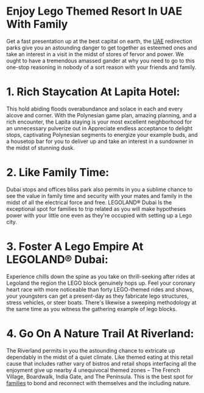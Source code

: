 # Enjoy Lego Themed Resort In UAE With Family

Get a fast presentation up at the best capital on earth, the [UAE](https://www.touristvisaonline.com/) redirection parks give you an astounding danger to get together as esteemed ones and take an interest in a visit in the midst of stores of fervor and power. We ought to have a tremendous amassed gander at why you need to go to this one-stop reasoning in nobody of a sort reason with your friends and family. 

# 1. Rich Staycation At Lapita Hotel:
This hold abiding floods overabundance and solace in each and every alcove and corner. With the Polynesian game plan, amazing planning, and a rich encounter, the Lapita staying is your most excellent neighborhood for an unnecessary pulverize out in Appreciate endless acceptance to delight stops, captivating Polynesian segments to energize your example buds, and a housetop bar for you to deliver up and take an interest in a sundowner in the midst of stunning dusk.

# 2. Like Family Time:
Dubai stops and offices bliss park also permits in you a sublime chance to see the value in family time and security with your mates and family in the midst of all the electrical force and free. LEGOLAND® Dubai Is the exceptional spot for families to trip related as you will make hypotheses power with your little one even as they're occupied with setting up a Lego city.

# 3. Foster A Lego Empire At LEGOLAND® Dubai:
Experience chills down the spine as you take on thrill-seeking after rides at Legoland the region the LEGO block genuinely hops up. Feel your coronary heart race with more noticeable than forty LEGO-themed rides and shows, your youngsters can get a present-day as they fabricate lego structures, stress vehicles, or steer boats. There's likewise a sweeping methodology at the same time as you witness the gathering example of lego blocks.

# 4. Go On A Nature Trail At Riverland:
The Riverland permits in you the astounding chance to extricate up dependably in the midst of a quiet climate. Like themed eating at this retail cause that includes rather vary of bistros and retail shops interfacing all the enjoyment give up nearby 4 unequivocal themed zones – The French Village, Boardwalk, India Gate, and The Peninsula. This is the best spot for [families](https://www.touristvisaonline.com/united-arab-emirates-visa) to bond and reconnect with themselves and the including nature.

